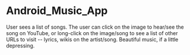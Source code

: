 # Android_Music_App

User sees a list of songs.  The user can click on the image to hear/see the song on YouTube, or long-click on the image/song to see a list of other URLs to visit -- lyrics, wikis on the artist/song.  Beautiful music, if a little depressing.
